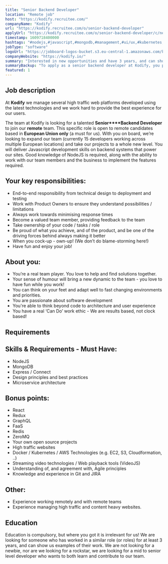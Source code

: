 ```yaml
---
title: "Senior Backend Developer"
location: "Remote job"
host: "https://kodify.recruitee.com/"
companyName: "Kodify"
url: "https://kodify.recruitee.com/o/senior-backend-developer"
applyUrl: "https://kodify.recruitee.com/o/senior-backend-developer/c/new"
timestamp: 1609718400000
hashtags: "#nodejs,#javascript,#mongodb,#management,#ui/ux,#kubernetes,#docker,#aws,#git,#content"
jobType: "software"
logoUrl: "https://jobboard-logos-bucket.s3.eu-central-1.amazonaws.com/kodify"
companyWebsite: "https://kodify.io/"
summary: "Interested in new opportunities and have 3 years, and can show us examples of their work? Kodify has a job opening for a senior backend developer."
summaryBackup: "To apply as a senior backend developer at Kodify, you preferably need to have some knowledge of: #nodejs, #javascript, #reactjs."
featured: 1
---
```


## Job description

At **Kodify** we manage several high traffic web platforms developed using the latest technologies and we work hard to provide the best experience for our users.

The team at Kodify is looking for a talented **Senior****Backend Developer** to join our **remote** team. This specific role is open to remote candidates based in **European Union only** (a must for us). With you on board, we’re looking to expand our team (currently 15 developers working across multiple European locations) and take our projects to a whole new level. You will deliver Javascript development skills on backend systems that power our sites. Good knowledge of NodeJS is required, along with the ability to work with our team members and the business to implement the features required.

## Your key responsibilities:

*   End-to-end responsibility from technical design to deployment and testing
*   Work with Product Owners to ensure they understand possibilities / limitations
*   Always work towards minimising response times
*   Become a valued team member, providing feedback to the team
*   Take ownership of your code / tasks / role
*   Be proud of what you achieve, and of the product, and be one of the driving forces behind always making it better
*   When you cock-up - own-up! (We don’t do blame-storming here!)
*   Have fun and enjoy your job!

## About you:

*   You’re a real team player. You love to help and find solutions together.
*   Your sense of humour will bring a new dynamic to the team - you love to have fun while you work!
*   You can think on your feet and adapt well to fast changing environments and priorities.
*   You are passionate about software development
*   You're able to think beyond code to architecture and user experience
*   You have a real ‘Can Do’ work ethic - We are results based, not clock based!

## Requirements

## Skills & Requirements - Must Have:

*   NodeJS
*   MongoDB
*   Express / Connect
*   Design principles and best practices
*   Microservice architecture

## Bonus points:

*   React
*   Redux
*   GraphQL
*   FaaS
*   Redis
*   ZeroMQ
*   Your own open source projects
*   High traffic websites
*   Docker / Kubernetes / AWS Technologies (e.g. EC2, S3, Cloudformation, ..)
*   Streaming video technologies / Web playback tools (VideoJS)
*   Understanding of, and agreement with, Agile principles
*   Knowledge and experience in Git and JIRA

## Other:

*   Experience working remotely and with remote teams
*   Experience managing high traffic and content heavy websites.

## Education

Education is compulsory, but where you got it is irrelevant for us! We are looking for someone who has worked in a similar role (or roles) for at least 3 years, and can show us examples of their work. We are not looking for a newbie, nor are we looking for a rockstar, we are looking for a mid to senior level developer who wants to both learn and contribute to our team.
